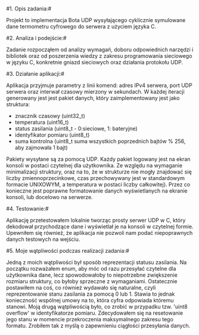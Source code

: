 #1. Opis zadania:#

  Projekt to implementacja Bota UDP wysyłającego cyklicznie symulowane dane termometru cyfrowego do serwera z użyciem języka C.

#2. Analiza i podejście:#

  Zadanie rozpocząłem od analizy wymagań, doboru odpowiednich narzędzi i bibliotek oraz od poszerzenia wiedzy z zakresu programowania sieciowego w języku C, konkretnie gniazd sieciowych oraz działania protokołu UDP.

#3. Działanie aplikacji:#

Aplikacja przyjmuje parametry z linii komend: adres IPv4 serwera, port UDP serwera oraz interwał czasowy mierzony w sekundach. W każdej iteracji generowany jest jest pakiet danych, który zaimplementowany jest jako struktura:
- znacznik czasowy (uint32_t)
- temperatura (uint16_t)
- status zasilania (uint8_t - 0:sieciowe, 1: bateryjne)
- identyfikator pomiaru (uint8_t)
- suma kontrolna (uint8_t suma wszystkich poprzednich bajtów % 256, aby zajmowała 1 bajt)
  
Pakiety wysyłane są za pomocą UDP. Każdy pakiet logowany jest na ekran konsoli w postaci czytelnej dla użytkownika. Ze względu na wymaganie minimalizacji struktury, oraz na to, że w strukturze nie mogły znajdować się liczby zmiennoprzecinkowe, czas przechowywany jest w standardowym formacie UNIXOWYM, a temperatura w postaci liczby całkowitej). Przez co konieczne jest poprawne formatowanie danych wyświetlanych na ekranie konsoli, lub docelowo na serwerze.

#4. Testowanie:#

Aplikację przetestowałem lokalnie tworząc prosty serwer UDP w C, który dekodował przychodzące dane i wyświetlał je na konsoli w czytelnej formie. Upewniłem się również, że aplikacja nie pozwoli nam podać niepoprawnych danych testowych na wejściu.

#5. Moje wątpliwości podczas realizacji zadania:#

Jedną z moich wątpliwości był sposób reprezentacji statusu zasilania. Na początku rozważałem enum, aby móc od razu przesyłać czytelne dla użytkownika dane, lecz spowodowałoby to niepotrzebne zwiększenie rozmiaru struktury, co byłoby sprzeczne z wymaganiami. Ostatecznie postawiłem na coś, co również wydawało się naturalne, czyli reprezentowanie stanu zasilania za pomocą 0 lub 1. Stawia to jednak konieczność wspólnej umowy na to, która cyfra odpowiada któremu stanowi.
Moją drugą wątpliwością było, co zrobić w przypadku tzw. 'uint8 overflow' w identyfikatorze pomiaru. Zdecydowałem się na resetowanie jego stanu w momencie przekroczenia maksymalnego zakresu tego formatu. Zrobiłem tak z myślą o zapewnieniu ciągłości przesyłania danych. 
